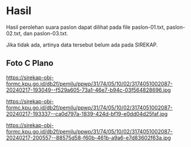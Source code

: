 # Hasil

Hasil perolehan suara paslon dapat dilihat pada file paslon-01.txt, paslon-02.txt, dan paslon-03.txt.

Jika tidak ada, artinya data tersebut belum ada pada SIREKAP.

## Foto C Plano

https://sirekap-obj-formc.kpu.go.id/db2f/pemilu/ppwp/31/74/05/10/02/3174051002087-20240217-193049--f529a605-73a1-46e7-b94c-03f564828696.jpg

https://sirekap-obj-formc.kpu.go.id/db2f/pemilu/ppwp/31/74/05/10/02/3174051002087-20240217-193337--ca0d797a-1839-424d-bf19-e0dd04d25faf.jpg

https://sirekap-obj-formc.kpu.go.id/db2f/pemilu/ppwp/31/74/05/10/02/3174051002087-20240217-200557--88575d58-f60b-461b-a9a6-e7d83602f63a.jpg
